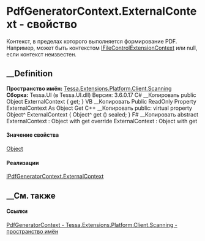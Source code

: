 # PdfGeneratorContext.ExternalContext - свойство
Контекст, в пределах которого выполняется формирование PDF. Например, может
быть контекстом
[IFileControlExtensionContext](T_Tessa_UI_Files_IFileControlExtensionContext.htm)
или null, если контекст неизвестен.
## __Definition
 **Пространство имён:**
[Tessa.Extensions.Platform.Client.Scanning](N_Tessa_Extensions_Platform_Client_Scanning.htm)  
 **Сборка:** Tessa.UI (в Tessa.UI.dll) Версия: 3.6.0.17
C# __Копировать
     public Object ExternalContext { get; }
VB __Копировать
     Public ReadOnly Property ExternalContext As Object
    	Get
C++ __Копировать
     public:
    virtual property Object^ ExternalContext {
    	Object^ get () sealed;
    }
F# __Копировать
     abstract ExternalContext : Object with get
    override ExternalContext : Object with get
#### Значение свойства
[Object](https://learn.microsoft.com/dotnet/api/system.object)
#### Реализации
[IPdfGeneratorContext.ExternalContext](P_Tessa_Extensions_Platform_Client_Scanning_IPdfGeneratorContext_ExternalContext.htm)  
##  __См. также
#### Ссылки
[PdfGeneratorContext -
](T_Tessa_Extensions_Platform_Client_Scanning_PdfGeneratorContext.htm)
[Tessa.Extensions.Platform.Client.Scanning - пространство
имён](N_Tessa_Extensions_Platform_Client_Scanning.htm)
